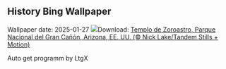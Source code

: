## History Bing Wallpaper
Wallpaper date: 2025-01-27
![](https://www.bing.com/th?id=OHR.CanyonSnow_ES-ES3550411981_UHD.jpg&w=1000)Download: [Templo de Zoroastro, Parque Nacional del Gran Cañón, Arizona, EE. UU. (© Nick Lake/Tandem Stills + Motion)](https://www.bing.com/th?id=OHR.CanyonSnow_ES-ES3550411981_UHD.jpg)

Auto get programm by LtgX
